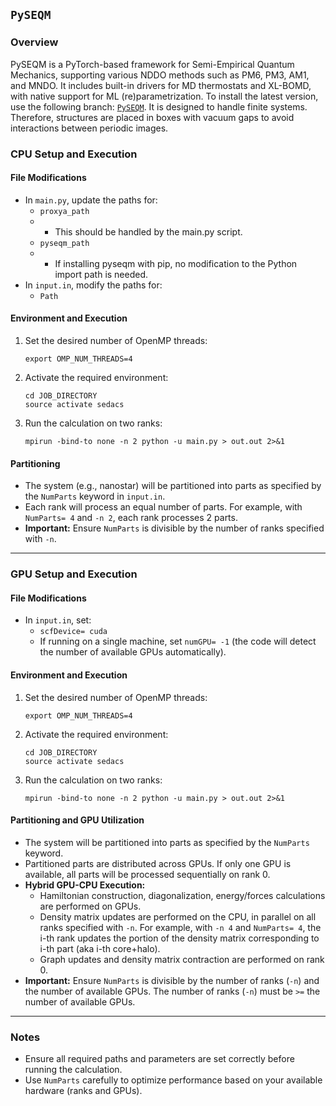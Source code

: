 ## `PySEQM`

### Overview

PySEQM is a PyTorch-based framework for Semi-Empirical Quantum Mechanics, supporting various NDDO methods such as PM6, PM3, AM1, and MNDO.
It includes built-in drivers for MD thermostats and XL-BOMD, with native support for ML (re)parametrization.
To install the latest version, use the following branch: [`PySEQM`](https://github.com/lanl/PYSEQM/tree/pm6_test).
It is designed to handle finite systems. Therefore, structures are placed in boxes with vacuum gaps to avoid interactions between periodic images.

### CPU Setup and Execution

#### File Modifications

- In `main.py`, update the paths for:
  - `proxya_path`
  - - This should be handled by the main.py script.
  - `pyseqm_path`
  - - If installing pyseqm with pip, no modification to the Python import path is needed.
- In `input.in`, modify the paths for:
  - `Path`

#### Environment and Execution

1. Set the desired number of OpenMP threads:
   ```shell
   export OMP_NUM_THREADS=4
   ```
2. Activate the required environment:
   ```shell
   cd JOB_DIRECTORY
   source activate sedacs
   ```
3. Run the calculation on two ranks:
   ```shell
   mpirun -bind-to none -n 2 python -u main.py > out.out 2>&1
   ```

#### Partitioning

- The system (e.g., nanostar) will be partitioned into parts as specified by the `NumParts` keyword in `input.in`.
- Each rank will process an equal number of parts. For example, with `NumParts= 4` and `-n 2`, each rank processes 2 parts.
- **Important:** Ensure `NumParts` is divisible by the number of ranks specified with `-n`.

---

### GPU Setup and Execution

#### File Modifications

- In `input.in`, set:
  - `scfDevice= cuda`
  - If running on a single machine, set `numGPU= -1` (the code will detect the number of available GPUs automatically).

#### Environment and Execution

1. Set the desired number of OpenMP threads:
   ```shell
   export OMP_NUM_THREADS=4
   ```
2. Activate the required environment:
   ```shell
   cd JOB_DIRECTORY
   source activate sedacs
   ```
3. Run the calculation on two ranks:
   ```shell
   mpirun -bind-to none -n 2 python -u main.py > out.out 2>&1
   ```

#### Partitioning and GPU Utilization

- The system will be partitioned into parts as specified by the `NumParts` keyword.
- Partitioned parts are distributed across GPUs. If only one GPU is available, all parts will be processed sequentially on rank 0.
- **Hybrid GPU-CPU Execution:**
  - Hamiltonian construction, diagonalization, energy/forces calculations are performed on GPUs.
  - Density matrix updates are performed on the CPU, in parallel on all ranks specified with `-n`. For example, with `-n 4` and `NumParts= 4`, the i-th rank updates the portion of the density matrix corresponding to i-th part (aka i-th core+halo).
  - Graph updates and density matrix contraction are performed on rank 0.
- **Important:** Ensure `NumParts` is divisible by the number of ranks (`-n`) and the number of available GPUs. The number of ranks (`-n`) must be `>=` the number of available GPUs. 

---

### Notes

- Ensure all required paths and parameters are set correctly before running the calculation.
- Use `NumParts` carefully to optimize performance based on your available hardware (ranks and GPUs).

